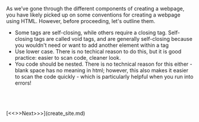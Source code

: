 As we’ve gone through the different components of creating a webpage, you have likely picked up on some conventions for creating a webpage using HTML. However, before proceeding, let's outline them.

<p>
    <ul>
        <li> Some tags are self-closing, while others require a closing tag. Self-closing tags are called void tags, and are generally self-closing because you wouldn't need or want to add another element within a tag </li>
        <li> Use lower case. There is no techical reason to do this, but it is good practice: easier to scan code, cleaner look. </li>
        <li> You code should be nested. There is no technical reason for this either - blank space has no meaning in html; however, this also makes it easier to scan the code quickly - which is particularly helpful when you run into errors! </li>
    </ul>
</p>



<br/>
<br/>
<br/>
[<<<Previous<<<](images.md) | [>>>Next>>>](create_site.md)